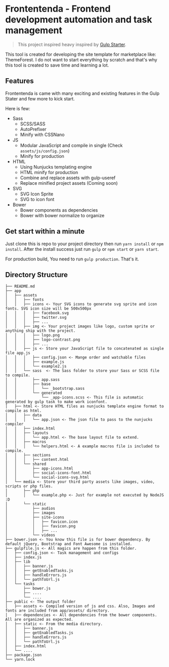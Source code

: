 # Frontentenda - Frontend development automation and task management

> This project inspired heavy inspired by [Gulp Starter](https://github.com/vigetlabs/gulp-starter).

This tool is created for developing the site template for marketplace like: ThemeForest. I do not want to start everything by scratch and that's why this tool is created to save time and learning a lot.

## Features
Frontentenda is came with many exciting and existing features in the Gulp Stater and few more to kick start.

Here is few:

- Sass
	- SCSS/SASS
	- AutoPrefixer
	- Minify with CSSNano
- JS
	- Modular JavaScript and compile in single (Check `assets/js/config.json`)
	- Minify for production
- HTML
	- Using Nunjucks templating engine
	- HTML minify for production
	- Combine and replace assets with gulp-useref
	- Replace minified project assets (Coming soon)
- SVG
	- SVG Icon Sprite
	- SVG to icon font
- Bower
	- Bower components as dependencies
	- Bower with bower normalize to organize

## Get start within a minute
Just clone this is repo to your project directory then run `yarn install` or `npm install`. After the install success just run `gulp` or `npm start` or  `yarn start`.

For production build, You need to run `gulp production`. That's it.

## Directory Structure
```
├── README.md
├── app
│   ├── assets
│   │   ├── fonts
│   │   ├── icons <- Your SVG icons to generate svg sprite and icon fonts. SVG icon size will be 500x500px
│   │   │   ├── facebook.svg
│   │   │   ├── twitter.svg
│   │   │   ├── ...
│   │   ├── img <- Your project images like logo, custom sprite or anything ship with the project.
│   │   │   ├── logo.png
│   │   │   ├── logo-contrast.png
│   │   │   ├── ...
│   │   ├── js <- Store your JavaScript file to concatenated as single file app.js
│   │   │   ├── config.json <- Mange order and watchable files
│   │   │   ├── example.js
│   │   │   └── example2.js
│   │   └── sass  <- The Sass folder to store your Sass or SCSS file to compile.
│   │       ├── app.sass 
│   │       ├── base
│   │       │   └── _bootstrap.sass
│   │       └── generated
│   │           └── _app-icons.scss <- This file is automatic generated by gulp task to make work iconfont.
│   ├── html <- Store HTML files as nunjucks template engine format to compile as html.
│   │   ├── data
│   │   │   └── app.json <- The json file to pass to the nunjucks compiler
│   │   ├── index.html
│   │   ├── layouts
│   │   │   └── app.html <- The base layout file to extend.
│   │   ├── macros
│   │   │   └── helpers.html <- A example macros file is included to compile.
│   │   ├── sections
│   │   │   ├── content.html
│   │   └── shared
│   │       ├── app-icons.html
│   │       ├── social-icons-font.html
│   │       └── social-icons-svg.html
│   └── media <- Store your third party assets like images, video, scripts or php files.
│       ├── php
│       │   └── example.php <- Just for example not executed by NodeJS :D
│       └── static
│           ├── audios
│           ├── images
│           ├── site-icons
│           │   ├── favicon.icon
│           │   ├── favicon.png
│           │   ├── ...
│           └── videos
├── bower.json <- You know this file is for bower dependency. By default jQuery, Bootstrap and Font Awesome is installed.
├── gulpfile.js <- All magics are happen from this folder.
│   ├── config.json <- Task management and configs
│   ├── index.js
│   ├── lib
│   │   ├── banner.js
│   │   ├── getEnabledTasks.js
│   │   ├── handleErrors.js
│   │   └── pathToUrl.js
│   └── tasks
│       ├── bower.js
│       ├── ....
│       └── ....
├── public <- The output folder
│   ├── assets <- Compiled version of js and css. Also, Images and fonts are included from app/assets/ directory.
│   ├── dependencies <- All dependencies from the bower components. All are organized as expected. 
│   ├── static <- From the media directory.
│   │   ├── banner.js
│   │   ├── getEnabledTasks.js
│   │   ├── handleErrors.js
│   │   └── pathToUrl.js
│   ├── index.html
│   └── ....
├── package.json
└── yarn.lock
```